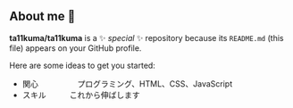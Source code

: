 ## About me 👋


**ta11kuma/ta11kuma** is a ✨ _special_ ✨ repository because its `README.md` (this file) appears on your GitHub profile.

Here are some ideas to get you started:

- 関心　　　　　プログラミング、HTML、CSS、JavaScript
- スキル　　　これから伸ばします



